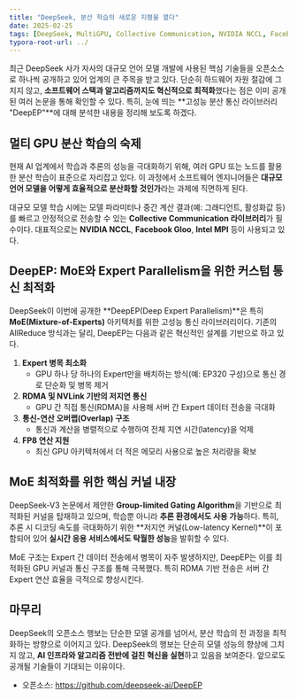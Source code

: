 ```yaml
---
title: "DeepSeek, 분산 학습의 새로운 지평을 열다"
date: 2025-02-25
tags: [DeepSeek, MultiGPU, Collective Communication, NVIDIA NCCL, Facebook Gloo, Intel MPI, DeepEP, MoE, RDMA, NVLink, GPU, 저지연 커널, Low-latency Kernel, Group-limited Gating Algorithm]
typora-root-url: ../
---
```



최근 DeepSeek 사가 자사의 대규모 언어 모델 개발에 사용된 핵심 기술들을 오픈소스로 하나씩 공개하고 있어 업계의 큰 주목을 받고 있다. 단순히 하드웨어 자원 절감에 그치지 않고, **소프트웨어 스택과 알고리즘까지도 혁신적으로 최적화**했다는 점은 이미 공개된 여러 논문을 통해 확인할 수 있다. 특히, 눈에 띄는 **고성능 분산 통신 라이브러리 "DeepEP"**에 대해 분석한 내용을 정리해 보도록 하겠다.



## 멀티 GPU 분산 학습의 숙제

현재 AI 업계에서 학습과 추론의 성능을 극대화하기 위해, 여러 GPU 또는 노드를 활용한 분산 학습이 표준으로 자리잡고 있다. 이 과정에서 소프트웨어 엔지니어들은 **대규모 언어 모델을 어떻게 효율적으로 분산화할 것인가**라는 과제에 직면하게 된다.

대규모 모델 학습 시에는 모델 파라미터나 중간 계산 결과(예: 그래디언트, 활성화값 등)를 빠르고 안정적으로 전송할 수 있는 **Collective Communication 라이브러리**가 필수이다. 대표적으로는 **NVIDIA NCCL**, **Facebook Gloo**, **Intel MPI** 등이 사용되고 있다.



## DeepEP: MoE와 Expert Parallelism을 위한 커스텀 통신 최적화

DeepSeek이 이번에 공개한 **DeepEP(Deep Expert Parallelism)**은 특히 **MoE(Mixture-of-Experts)** 아키텍처를 위한 고성능 통신 라이브러리이다. 기존의 AllReduce 방식과는 달리, DeepEP는 다음과 같은 혁신적인 설계를 기반으로 하고 있다.

1. **Expert 병목 최소화**
   - GPU 하나 당 하나의 Expert만을 배치하는 방식(예: EP320 구성)으로 통신 경로 단순화 및 병목 제거
2. **RDMA 및 NVLink 기반의 저지연 통신**
   - GPU 간 직접 통신(RDMA)을 사용해 서버 간 Expert 데이터 전송을 극대화
3. **통신-연산 오버랩(Overlap) 구조**
   - 통신과 계산을 병렬적으로 수행하여 전체 지연 시간(latency)을 억제
4. **FP8 연산 지원**
   - 최신 GPU 아키텍처에서 더 적은 메모리 사용으로 높은 처리량을 확보

## MoE 최적화를 위한 핵심 커널 내장

DeepSeek-V3 논문에서 제안한 **Group-limited Gating Algorithm**을 기반으로 최적화된 커널을 탑재하고 있으며, 학습뿐 아니라 **추론 환경에서도 사용 가능**하다. 특히, 추론 시 디코딩 속도를 극대화하기 위한 **저지연 커널(Low-latency Kernel)**이 포함되어 있어 **실시간 응용 서비스에서도 탁월한 성능**을 발휘할 수 있다.

MoE 구조는 Expert 간 데이터 전송에서 병목이 자주 발생하지만, DeepEP는 이를 최적화된 GPU 커널과 통신 구조를 통해 극복했다. 특히 RDMA 기반 전송은 서버 간 Expert 연산 효율을 극적으로 향상시킨다.

## 마무리

DeepSeek의 오픈소스 행보는 단순한 모델 공개를 넘어서, 분산 학습의 전 과정을 최적화하는 방향으로 이어지고 있다. DeepSeek의 행보는 단순히 모델 성능의 향상에 그치지 않고, **AI 인프라와 알고리즘 전반에 걸친 혁신을 실현**하고 있음을 보여준다. 앞으로도 공개될 기술들이 기대되는 이유이다. 



* 오픈소스: https://github.com/deepseek-ai/DeepEP